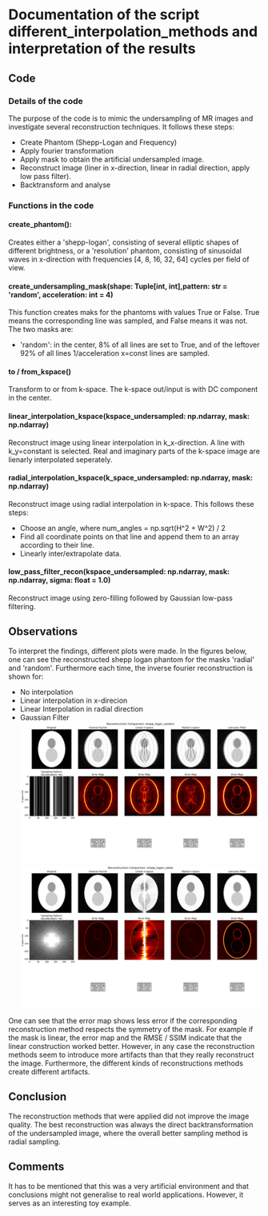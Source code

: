# Documentation of the script different_interpolation_methods and interpretation of the results

## Code

### Details of the code

The purpose of the code is to mimic the undersampling of MR images and investigate several reconstruction techniques. It follows these steps:
- Create Phantom (Shepp-Logan and Frequency)
- Apply fourier transformation
- Apply mask to obtain the artificial undersampled image.
- Reconstruct image (liner in x-direction, linear in radial direction, apply low pass filter).
- Backtransform and analyse

### Functions in the code

#### create_phantom():
Creates either a 'shepp-logan', consisting of several elliptic shapes of different brightness, or a 'resolution' phantom, consisting of sinusoidal waves in x-direction with frequencies [4, 8, 16, 32, 64] cycles per field of view.

#### create_undersampling_mask(shape: Tuple[int, int],pattern: str = 'random', acceleration: int = 4)
This function creates maks for the phantoms with values True or False. True means the corresponding line was sampled, and False means it was not. The two masks are:
- 'random': in the center, 8% of all lines are set to True, and of the leftover 92% of all lines 1/acceleration x=const lines are sampled.

#### to / from_kspace()
Transform to or from k-space. The k-space out/input is with DC component in the center.

#### linear_interpolation_kspace(kspace_undersampled: np.ndarray, mask: np.ndarray)
Reconstruct image using linear interpolation in k_x-direction. A line with k_y=constant is selected. Real and imaginary parts of the k-space image are lienarly interpolated seperately.

#### radial_interpolation_kspace(k_space_undersampled: np.ndarray, mask: np.ndarray)
Reconstruct image using radial interpolation in k-space. This follows these steps:
- Choose an angle, where num_angles = np.sqrt(H^2 + W^2) / 2
- Find all coordinate points on that line and append them to an array according to their line.
- Linearly inter/extrapolate data.

#### low_pass_filter_recon(kspace_undersampled: np.ndarray, mask: np.ndarray, sigma: float = 1.0)
Reconstruct image using zero-filling followed by Gaussian low-pass filtering.

## Observations

To interpret the findings, different plots were made. In the figures below, one can see the reconstructed shepp logan phantom for the masks 'radial' and 'random'. Furthermore each time, the inverse fourier reconstruction is shown for:
- No interpolation
- Linear interpolation in x-direcion
- Linear Interpolation in radial direction
- Gaussian Filter
![](./Figures/Shepp_Logan_Random.png)
![](./Figures/Shepp_Logan_Radial.png)

One can see that the error map shows less error if the corresponding reconstruction method respects the symmetry of the mask. For example if the mask is linear, the error map and the RMSE / SSIM indicate that the linear construction worked better. However, in any case the reconstruction methods seem to introduce more artifacts than that they really reconstruct the image. Furthermore, the different kinds of reconstructions methods create different artifacts.

## Conclusion
The reconstruction methods that were applied did not improve the image quality. The best reconstruction was always the direct backtransformation of the undersampled image, where the overall better sampling method is radial sampling.

## Comments

It has to be mentioned that this was a very artificial environment and that conclusions might not generalise to real world applications. However, it serves as an interesting toy example.